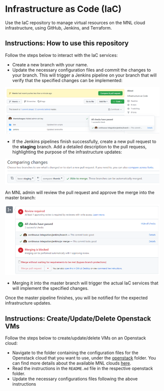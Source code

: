 # Infrastructure as Code (IaC)

Use the IaC repository to manage virtual resources on the MNL cloud infrastructure, using GitHub, Jenkins, and Terraform.

## Instructions: How to use this repository

Follow the steps below to interact with the IaC services:

* Create a new branch with your name.
* Update the necessary configuration files and commit the changes to your branch. This will trigger a Jenkins pipeline on your branch that will verify that the specified changes can be implemented:

![Local Branch Pipeline](./images/BranchCheckStatus.png)

* If the Jenkins pipelines finish successfully, create a new pull request to the **staging** branch. Add a detailed description to the pull requess, highlighting the purpose of the infrastructure updates:

![Pull Request](./images/GitHubPullRequest.png)

An MNL admin will review the pull request and approve the merge into the master branch:

![Pull Request Checks](./images/PRCheckStatus.png)

* Merging it into the master branch will trigger the actual IaC services that will implement the specified changes.

Once the master pipeline finishes, you will be notified for the expected infrastructure updates.

## Instructions: Create/Update/Delete Openstack VMs

Follow the steps below to create/update/delete VMs on an Openstack cloud:

* Navigate to the folder containing the configuration files for the Openstack cloud that you want to use, under the [openstack](./openstack/) folder. You can find more details about the available MNL clouds [here](https://github.com/medianetlab/infrastructure/blob/master/Clouds.md).
* Read the instructions in the `README.md` file in the respective openstack folder.
* Update the necessary configurations files following the above instructions